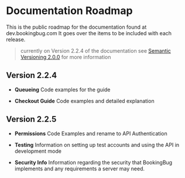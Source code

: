# Documentation Roadmap
This is the public roadmap for the documentation found at dev.bookingbug.com It goes over the items to be included with each release.

> currently on Version 2.2.4 of the documentation see [Semantic Versioning 2.0.0](http://semver.org/) for more information

## Version 2.2.4

- **Queueing** Code examples for the guide

- **Checkout Guide** Code examples and detailed explanation

## Version 2.2.5

- **Permissions** Code Examples and rename to API Authentication

- **Testing** Information on setting up test accounts and using the API in development mode

- **Security Info** Information regarding the security that BookingBug implements and any requirements a server may need.
